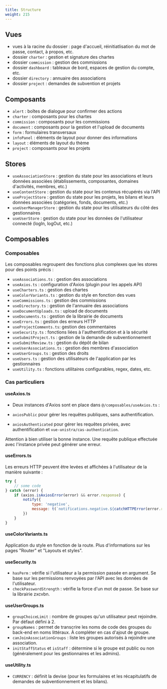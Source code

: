 ```yaml
---
title: Structure
weight: 215
---
```


## Vues

- vues à la racine du dossier : page d'accueil, réinitiatlisation du mot de passe, contact, à propos, etc.
- dossier `charter` : gestion et signature des chartes
- dossier `commission` : gestion des commissions
- dossier `dashboard` : tableaux de bord, espaces de gestion du compte, etc.
- dossier `directory` : annuaire des associations
- dossier `project` : demandes de subvention et projets

## Composants

- `alert` : boîtes de dialogue pour confirmer des actions
- `charter` : composants pour les chartes
- `commission` : composants pour les commissions
- `document` : composants pour la gestion et l'upload de documents
- `form` : formulaires transversaux
- `infoPanel` : éléments de layout pour donner des informations
- `layout` : éléments de layout du thème
- `project` : composants pour les projets

## Stores

- `useAssociationStore` : gestion du state pour les associations et leurs données associées (établissements, composantes, domaines d'activités, membres, etc.)
- `useContentStore` : gestion du state pour les contenus récupérés via l'API
- `useProjectStore` : gestion du state pour les projets, les bilans et leurs données associées (catégories, fonds, documents, etc.)
- `useUserManagerStore` : gestion du state pour les utilisateurs du côté des gestionnaires
- `useUserStore` : gestion du state pour les données de l'utilisateur connecté (logIn, logOut, etc.)

## Composables

### Composables 

Les composables regroupent des fonctions plus complexes que les stores pour des points précis : 

- `useAssociations.ts` : gestion des associations
- `useAxios.ts` : configuration d'Axios (plugin pour les appels API)
- `useCharters.ts` : gestion des chartes
- `useColorVariants.ts` : gestion du style en fonction des vues
- `useCommissions.ts` : gestion des commissions
- `useDirectory.ts` : gestion de l'annuaire des associations
- `useDocumentUploads.ts` : upload de documents
- `useDocuments.ts` : gestion de la librairie de documents
- `useErrors.ts` : gestion des erreurs HTTP
- `useProjectComments.ts`: gestion des commentaires
- `useSecurity.ts` : fonctions liées à l'authentification et à la sécurité
- `useSubmitProject.ts` : gestion de la demande de subventionnement
- `useSubmitReview.ts` : gestion du dépôt de bilan
- `useUserAssociations.ts` : gestion des membres d'association
- `useUserGroups.ts` : gestion des droits
- `useUsers.ts` : gestion des utilisateurs de l'application par les gestionnaires
- `useUtility.ts` : fonctions utilitaires configurables, regex, dates, etc.

### Cas particuliers 

#### useAxios.ts

- Deux instances d'Axios sont en place dans `@/composables/useAxios.ts` :

- `axiosPublic` pour gérer les requêtes publiques, sans authentification.
- `axiosAuthenticated` pour gérer les requêtes privées, avec authentification et `vue-unistra/cas-authentication`.

Attention à bien utiliser la bonne instance. Une requête publique effectuée avec l'instance privée peut générer une erreur.

#### useErrors.ts

Les erreurs HTTP peuvent être levées et affichées à l'utilisateur de la manière suivante :

```js
try {
    // some code
} catch (error) {
    if (axios.isAxiosError(error) && error.response) {
        notify({
            type: 'negative',
            message: t(`notifications.negative.${catchHTTPError(error.response.status)}`)
        })
    }
}
```

#### useColorVariants.ts

Application du style en fonction de la route.
Plus d'informations sur les pages "Router" et "Layouts et styles".

#### useSecurity.ts

- `hasPerm` : vérifie si l'utilisateur a la permission passée en argument. Se base sur les permissions renvoyées par l'API avec les données de l'utilisateur.
- `checkPasswordStrength` : vérifie la force d'un mot de passe. Se base sur la librairie zxcvbn.

#### useUserGroups.ts

- `groupChoiceLimit` : nombre de groupes qu'un utilisateur peut rejoindre. Par défaut défini à 2.
- `groupNames` : permet de transcrire les noms de code des groupes du back-end en noms littéraux. À compléter en cas d'ajout de groupe.
- `canJoinAssociationGroups` : liste les groupes autorisés à rejoindre une association.
- `initStaffStatus` et `isStaff` : détermine si le groupe est public ou non (généralement pour les gestionnaires et les admins).

#### useUtility.ts

- `CURRENCY` : définit la devise (pour les formulaires et les récapitulatifs de demandes de subventionnement et les bilans).
